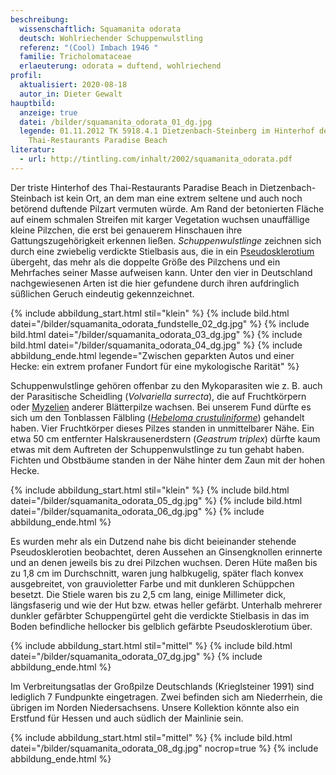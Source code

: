 ```yaml
---
beschreibung:
  wissenschaftlich: Squamanita odorata
  deutsch: Wohlriechender Schuppenwulstling
  referenz: "(Cool) Imbach 1946 "
  familie: Tricholomataceae
  erlaeuterung: odorata = duftend, wohlriechend
profil:
  aktualisiert: 2020-08-18
  autor_in: Dieter Gewalt
hauptbild:
  anzeige: true
  datei: /bilder/squamanita_odorata_01_dg.jpg
  legende: 01.11.2012 TK 5918.4.1 Dietzenbach-Steinberg im Hinterhof des
    Thai-Restaurants Paradise Beach
literatur:
  - url: http://tintling.com/inhalt/2002/squamanita_odorata.pdf
---
```

Der triste Hinterhof des Thai-Restaurants Paradise Beach in Dietzenbach-Steinbach ist kein Ort, an dem man eine extrem seltene und auch noch betörend duftende Pilzart vermuten würde. Am Rand der betonierten Fläche auf einem schmalen Streifen mit karger Vegetation wuchsen unauffällige kleine Pilzchen, die erst bei genauerem Hinschauen ihre Gattungszugehörigkeit erkennen ließen. *Schuppenwulstlinge* zeichnen sich durch eine zwiebelig verdickte Stielbasis aus, die in ein [Pseudosklerotium](Pseudosklerotium "Glossar") übergeht, das mehr als die doppelte Größe des Pilzchens und ein Mehrfaches seiner Masse aufweisen kann. Unter den vier in Deutschland nachgewiesenen Arten ist die hier gefundene durch ihren aufdringlich süßlichen Geruch eindeutig gekennzeichnet.

{% include abbildung_start.html stil="klein" %}
{% include bild.html datei="/bilder/squamanita_odorata_fundstelle_02_dg.jpg" %}
{% include bild.html datei="/bilder/squamanita_odorata_03_dg.jpg" %}
{% include bild.html datei="/bilder/squamanita_odorata_04_dg.jpg" %}
{% include abbildung_ende.html legende="Zwischen geparkten Autos und einer Hecke: ein extrem profaner Fundort für eine mykologische Rarität" %}

Schuppenwulstlinge gehören offenbar zu den Mykoparasiten wie z. B. auch der Parasitische Scheidling (*Volvariella surrecta*), die auf Fruchtkörpern oder [Myzelien](Myzel "Glossar") anderer Blätterpilze wachsen. Bei unserem Fund dürfte es sich um den Tonblassen Fälbling (*[Hebeloma crustuliniforme](/pilze/hebeloma-crustuliniforme-tonblasser-fälbling)*) gehandelt haben. Vier Fruchtkörper dieses Pilzes standen in unmittelbarer Nähe. Ein etwa 50 cm entfernter Halskrausenerdstern (*Geastrum triplex*) dürfte kaum etwas mit dem Auftreten der Schuppenwulstlinge zu tun gehabt haben. Fichten und Obstbäume standen in der Nähe hinter dem Zaun mit der hohen Hecke.

{% include abbildung_start.html stil="klein" %}
{% include bild.html datei="/bilder/squamanita_odorata_05_dg.jpg" %}
{% include bild.html datei="/bilder/squamanita_odorata_06_dg.jpg" %}
{% include abbildung_ende.html %}

Es wurden mehr als ein Dutzend nahe bis dicht beieinander stehende Pseudosklerotien beobachtet, deren Aussehen an Ginsengknollen erinnerte und an denen jeweils bis zu drei Pilzchen wuchsen. Deren Hüte maßen bis zu 1,8 cm im Durchschnitt, waren jung halbkugelig, später flach konvex ausgebreitet, von grauvioletter Farbe und mit dunkleren Schüppchen besetzt. Die Stiele waren bis zu 2,5 cm lang, einige Millimeter dick, längsfaserig und wie der Hut bzw. etwas heller gefärbt. Unterhalb mehrerer dunkler gefärbter Schuppengürtel geht die verdickte Stielbasis in das im Boden befindliche hellocker bis gelblich gefärbte Pseudosklerotium über.

{% include abbildung_start.html stil="mittel" %}
{% include bild.html datei="/bilder/squamanita_odorata_07_dg.jpg" %}
{% include abbildung_ende.html %}

Im Verbreitungsatlas der Großpilze Deutschlands (Krieglsteiner 1991) sind lediglich 7 Fundpunkte eingetragen. Zwei befinden sich am Niederrhein, die übrigen im Norden Niedersachsens. Unsere Kollektion könnte also ein Erstfund für Hessen und auch südlich der Mainlinie sein.

{% include abbildung_start.html stil="mittel" %}
{% include bild.html datei="/bilder/squamanita_odorata_08_dg.jpg" nocrop=true %}
{% include abbildung_ende.html %}